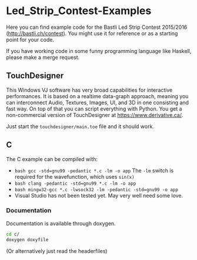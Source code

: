 # Led_Strip_Contest-Examples
Here you can find example code for the Bastli Led Strip Contest 2015/2016 (http://bastli.ch/contest). You might use it for reference or as a starting point for your code.

If you have working code in some funny programming language like Haskell, please make a merge request.

## TouchDesigner ##
This Windows VJ software has very broad capabilities for interactive performances. It is based on a realtime data-graph approach, meaning you can interconnect Audio, Textures, Images, UI, and 3D in one consisting and fast way. On top of that you can script everything with Python. You get a non-commercial version of TouchDesigner at https://www.derivative.ca/.

Just start the `touchdesigner/main.toe` file and it should work.

## C ##
The C example can be compiled with:
* ```bash gcc -std=gnu99 -pedantic *.c -lm -o app```
	The `-lm` switch is required for the wavefunction, which uses `sin(x)`
* ```bash clang -pedantic -std=gnu99 *.c -lm -o app```
* ```bash mingw32-gcc *.c -lwsock32 -lm -pedantic -std=gnu99 -o app```
* Visual Studio has not been tested yet. May very well need some love.

### Documentation ###
Documentation is available through doxygen.
```bash
cd c/
doxygen doxyfile
```
(Or alternatively just read the headerfiles)
